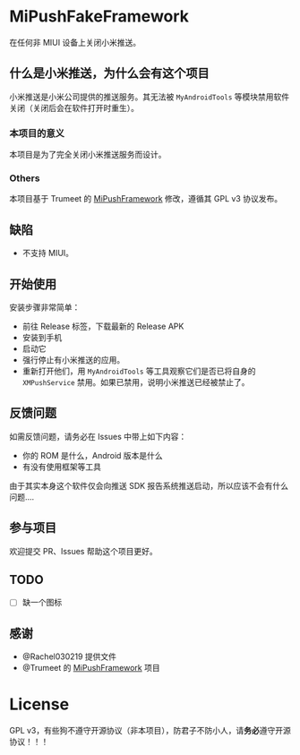 # MiPushFakeFramework

在任何非 MIUI 设备上关闭小米推送。


## 什么是小米推送，为什么会有这个项目

小米推送是小米公司提供的推送服务。其无法被  `MyAndroidTools` 等模块禁用软件关闭（关闭后会在软件打开时重生）。

### 本项目的意义

本项目是为了完全关闭小米推送服务而设计。



###  Others

本项目基于 Trumeet 的 [MiPushFramework](https://github.com/Trumeet/MiPushFramework) 修改，遵循其 GPL v3 协议发布。



## 缺陷

* 不支持 MIUI。


## 开始使用

安装步骤非常简单：

* 前往 Release 标签，下载最新的 Release APK
* 安装到手机
* 启动它
* 强行停止有小米推送的应用。
* 重新打开他们，用 `MyAndroidTools` 等工具观察它们是否已将自身的 `XMPushService` 禁用。如果已禁用，说明小米推送已经被禁止了。



## 反馈问题

如需反馈问题，请务必在 Issues 中带上如下内容：

* 你的 ROM 是什么，Android 版本是什么
* 有没有使用框架等工具

由于其实本身这个软件仅会向推送 SDK 报告系统推送启动，所以应该不会有什么问题....

## 参与项目

欢迎提交 PR、Issues 帮助这个项目更好。


## TODO

- [ ] 缺一个图标

## 感谢

* @Rachel030219 提供文件
* @Trumeet 的 [MiPushFramework](https://github.com/Trumeet/MiPushFramework) 项目

# License

GPL v3，有些狗不遵守开源协议（非本项目），防君子不防小人，请**务必**遵守开源协议！！！
